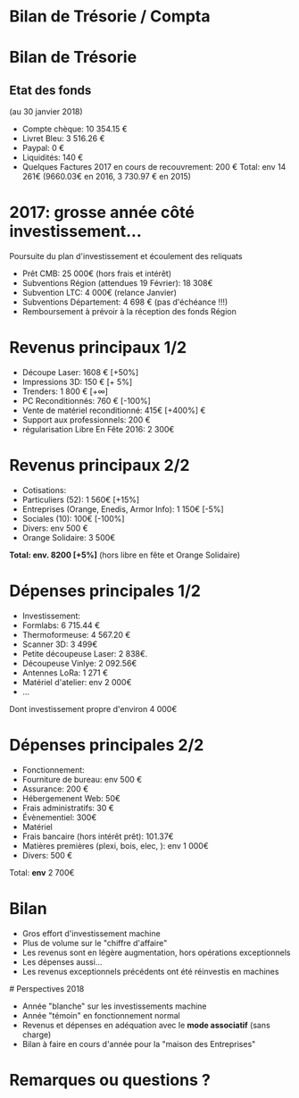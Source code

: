 # Bilan de Trésorie / Compta


# Bilan de Trésorie


## Etat des fonds
(au 30 janvier 2018)

* Compte chèque: 10 354.15  €
* Livret Bleu: 3 516.26 €
* Paypal: 0 €
* Liquidités: 140 €
* Quelques Factures 2017 en cours de recouvrement: 200 €
Total: env 14 261€ (9660.03€ en 2016,  3 730.97 € en 2015)


# 2017: grosse année côté investissement...

Poursuite du plan d'investissement et écoulement des reliquats

* Prêt CMB: 25 000€ (hors frais et intérêt)
* Subventions Région (attendues 19 Février): 18 308€
* Subvention LTC: 4 000€ (relance Janvier)
* Subventions Département: 4 698 € (pas d'échéance !!!)
* Remboursement à prévoir à la réception des fonds Région


# Revenus principaux 1/2

* Découpe Laser: 1608 € [+50%]
* Impressions 3D: 150 € [+ 5%]
* Trenders: 1 800 € [+∞]
* PC Reconditionnés: 760 € [-100%]
* Vente de matériel reconditionné: 415€ [+400%] €
* Support aux professionnels: 200 €
* régularisation Libre En Fête 2016: 2 300€


# Revenus principaux 2/2

* Cotisations:
 * Particuliers (52): 1 560€ [+15%]
 * Entreprises (Orange, Enedis, Armor Info): 1 150€ [-5%]
 * Sociales (10): 100€ [-100%]
* Divers: env 500 €
* Orange Solidaire: 3 500€

**Total: env. 8200 [+5%]**
(hors libre en fête et Orange Solidaire)


# Dépenses principales 1/2

* Investissement:
 * Formlabs: 6 715.44 €
 * Thermoformeuse: 4 567.20 €
 * Scanner 3D: 3 499€
 * Petite découpeuse Laser: 2 838€.
 * Découpeuse Vinlye: 2 092.56€
 * Antennes LoRa: 1 271 €
 * Matériel d'atelier: env 2 000€
 * ...

Dont investissement propre d'environ 4 000€

# Dépenses principales 2/2

* Fonctionnement:
 * Fourniture de bureau: env 500 €
 * Assurance: 200 €
 * Hébergemenent Web: 50€
 * Frais administratifs: 30 €
 * Évènementiel: 300€
* Matériel
 * Frais bancaire (hors intérêt prêt):  101.37€
 * Matières premières (plexi, bois, elec, ): env 1 000€
 * Divers: 500 €

 Total: **env** 2 700€

# Bilan

* Gros effort d'investissement machine
* Plus de volume sur le "chiffre d'affaire"
* Les revenus sont en légère augmentation, hors opérations exceptionnels
* Les dépenses aussi...
* Les revenus exceptionnels précédents ont été réinvestis en machines

# Perspectives 2018

* Année "blanche" sur les investissements machine
* Année "témoin" en fonctionnement normal
* Revenus et dépenses en adéquation avec le **mode associatif** (sans charge)
* Bilan à faire en cours d'année pour la "maison des Entreprises"


# Remarques ou questions ?

